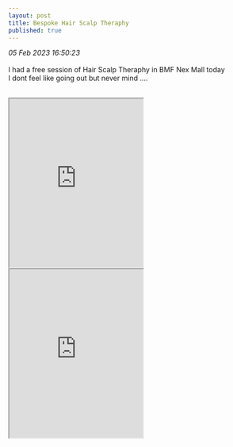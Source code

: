 ```yaml
---
layout: post
title: Bespoke Hair Scalp Theraphy
published: true
---
```

_05 Feb 2023 16:50:23_
<br>
<br>
I had a free session of Hair Scalp Theraphy in BMF Nex Mall today
<br>
I dont feel like going out but never mind ....
<br>
<!--more-->
<br>
<iframe src="https://drive.google.com/file/d/1pQLb4iVOH_TrW6aGTiBYusK36eA6ku96/preview" width="270" height="340" allow="autoplay"></iframe>
<iframe src="https://drive.google.com/file/d/1O34RDbhCXZ2GqwHq04JYQZlOfnancl5d/preview" width="270" height="340" allow="autoplay"></iframe>
